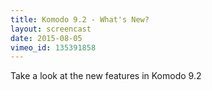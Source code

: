 ```yaml
---
title: Komodo 9.2 - What's New?
layout: screencast
date: 2015-08-05
vimeo_id: 135391858
---
```


Take a look at the new features in Komodo 9.2
